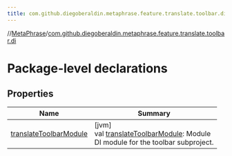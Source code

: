 ```yaml
---
title: com.github.diegoberaldin.metaphrase.feature.translate.toolbar.di
---
```

//[MetaPhrase](../../index.html)/[com.github.diegoberaldin.metaphrase.feature.translate.toolbar.di](index.html)



# Package-level declarations



## Properties


| Name | Summary |
|---|---|
| [translateToolbarModule](translate-toolbar-module.html) | [jvm]<br>val [translateToolbarModule](translate-toolbar-module.html): Module<br>DI module for the toolbar subproject. |

